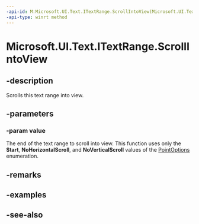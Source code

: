 ```yaml
---
-api-id: M:Microsoft.UI.Text.ITextRange.ScrollIntoView(Microsoft.UI.Text.PointOptions)
-api-type: winrt method
---
```


<!-- Method syntax
public void ScrollIntoView(Windows.UI.Text.PointOptions value)
-->

# Microsoft.UI.Text.ITextRange.ScrollIntoView

## -description
Scrolls this text range into view.

## -parameters
### -param value
The end of the text range to scroll into view. This function uses only the **Start**, **NoHorizontalScroll**, and **NoVerticalScroll** values of the [PointOptions](pointoptions.md) enumeration.

## -remarks

## -examples

## -see-also
